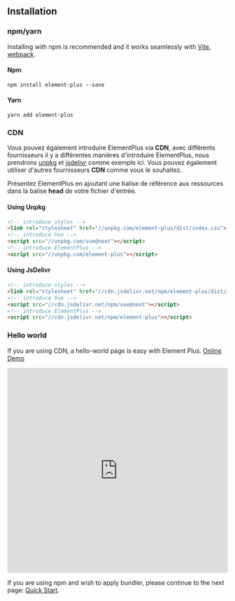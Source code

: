 ## Installation

### npm/yarn

Installing with npm is recommended and it works seamlessly with [Vite](https://vitejs.dev), [webpack](https://webpack.js.org/).

#### Npm
```shell
npm install element-plus --save
```

#### Yarn
```shell
yarn add element-plus
```

### CDN
Vous pouvez également introduire ElementPlus via **CDN**, avec différents fournisseurs il y a différentes manières d'introduire ElementPlus, nous prendrons [unpkg](https://unpkg.com) et [jsdelivr](https://jsdelivr.com) comme exemple ici. Vous pouvez également utiliser d'autres fournisseurs **CDN** comme vous le souhaitez.

Présentez ElementPlus en ajoutant une balise de référence aux ressources dans la balise **head** de votre fichier d'entrée.
#### Using Unpkg

```html
<!-- introduce styles -->
<link rel="stylesheet" href="//unpkg.com/element-plus/dist/index.css">
<!-- introduce Vue -->
<script src="//unpkg.com/vue@next"></script>
<!-- introduce ElementPlus -->
<script src="//unpkg.com/element-plus"></script>
```

#### Using JsDelivr

```html
<!-- introduce styles -->
<link rel="stylesheet" href="//cdn.jsdelivr.net/npm/element-plus/dist/index.css">
<!-- introduce Vue -->
<script src="//cdn.jsdelivr.net/npm/vue@next"></script>
<!-- introduce ElementPlus -->
<script src="//cdn.jsdelivr.net/npm/element-plus"></script>
```
### Hello world

If you are using CDN, a hello-world page is easy with Element Plus. [Online Demo](https://codepen.io/iamkun/pen/YzWMaVr)

<iframe height="469" style="width: 100%;" scrolling="no" title="YzWMaVr" src="https://codepen.io/iamkun/embed/YzWMaVr?height=469&theme-id=light&default-tab=html,result" frameborder="no" loading="lazy" allowtransparency="true" allowfullscreen="true">
  See the Pen <a href='https://codepen.io/iamkun/pen/YzWMaVr'>YzWMaVr</a> by iamkun
  (<a href='https://codepen.io/iamkun'>@iamkun</a>) on <a href='https://codepen.io'>CodePen</a>.
</iframe>

If you are using npm and wish to apply bundler, please continue to the next page: [Quick Start](/#/en-US/component/quickstart).

